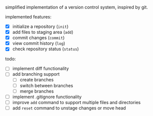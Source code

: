 simplified implementation of a version control system, inspired by git.

implemented features:

- [x] initialize a repository (`init`)
- [x] add files to staging area (`add`)
- [x] commit changes (`commit`)
- [x] view commit history (`log`)
- [x] check repository status (`status`)

todo:

- [ ] implement diff functionality
- [ ] add branching support
  - [ ] create branches
  - [ ] switch between branches
  - [ ] merge branches
- [ ] implement .gitignore functionality
- [ ] improve `add` command to support multiple files and directories
- [ ] add `reset` command to unstage changes or move head
